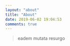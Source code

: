 ```yaml
---
layout: "about"
title: "About"
date: 2019-06-02 19:04:53
comments: true
---
```

> eadem mutata resurgo


